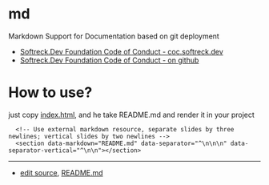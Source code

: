 # md
Markdown Support for Documentation based on git deployment

+ [Softreck.Dev Foundation Code of Conduct - coc.softreck.dev](https://coc.softreck.dev)
+ [Softreck.Dev Foundation Code of Conduct - on github](https://softreck.github.io/coc/)

# How to use?
just copy [index.html](index.html), and he take  README.md and render it in your project


      <!-- Use external markdown resource, separate slides by three newlines; vertical slides by two newlines -->
      <section data-markdown="README.md" data-separator="^\n\n\n" data-separator-vertical="^\n\n"></section>


---  

+ [edit source](https://github.com/softreck/coc/edit/main/README.md),  [README.md](https://github.com/softreck/coc/blob/main/README.md)